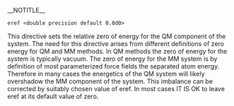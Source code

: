 \_\_NOTITLE\_\_

`eref <double precision default 0.0d0>`

This directive sets the relative zero of energy for the QM component of
the system. The need for this directive arises from different
definitions of zero energy for QM and MM methods. In QM methods the zero
of energy for the system is typically vacuum. The zero of energy for the
MM system is by definition of most parameterized force fields the
separated atom energy. Therefore in many cases the energetics of the QM
system will likely overshadow the MM component of the system. This
imbalance can be corrected by suitably chosen value of eref. In most
cases IT IS OK to leave eref at its default value of zero.
